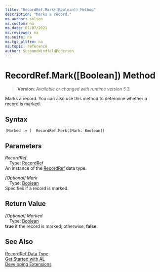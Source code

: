 ```yaml
---
title: "RecordRef.Mark([Boolean]) Method"
description: "Marks a record."
ms.author: solsen
ms.custom: na
ms.date: 07/07/2021
ms.reviewer: na
ms.suite: na
ms.tgt_pltfrm: na
ms.topic: reference
author: SusanneWindfeldPedersen
---
```

[//]: # (START>DO_NOT_EDIT)
[//]: # (IMPORTANT:Do not edit any of the content between here and the END>DO_NOT_EDIT.)
[//]: # (Any modifications should be made in the .xml files in the ModernDev repo.)
# RecordRef.Mark([Boolean]) Method
> **Version**: _Available or changed with runtime version 5.3._

Marks a record. You can also use this method to determine whether a record is marked.


## Syntax
```AL
[Marked := ]  RecordRef.Mark([Mark: Boolean])
```
## Parameters
*RecordRef*  
&emsp;Type: [RecordRef](recordref-data-type.md)  
An instance of the [RecordRef](recordref-data-type.md) data type.  

*[Optional] Mark*  
&emsp;Type: [Boolean](../boolean/boolean-data-type.md)  
Specifies if a record is marked.  


## Return Value
*[Optional] Marked*  
&emsp;Type: [Boolean](../boolean/boolean-data-type.md)  
**true** if the record is marked; otherwise, **false**.


[//]: # (IMPORTANT: END>DO_NOT_EDIT)
## See Also
[RecordRef Data Type](recordref-data-type.md)  
[Get Started with AL](../../devenv-get-started.md)  
[Developing Extensions](../../devenv-dev-overview.md)